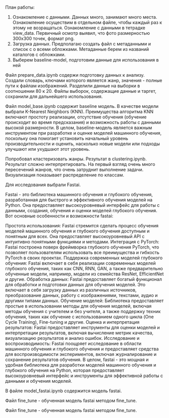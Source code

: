 План работы:
1. Ознакомление с данными. Данных много, занимают много места. Ознакомление осуществим в отдельном файле, чтобы каждый раз к этому не возращаться.
Ознакомление с данными в тетрадке view_data. Первичный осмотр выявил, что фото размерностью 300х300 точек, формат png.
2. Загрузка данных. Предполагаю создать файл с метаданными и список с о всеми обложками. Метаданные берем из названий каталогов с обложками.
3. Выберем baseline-model, подготовим данные для использования в ней



Файл prepare_data.ipynb содержи подготовку данных к анализу. Создали словарь, ключами которого является жанр, значения - полные пути к файлам изображений. Разделили данные на выборки в соотношении 80 к 20. Файлы выборок, содержащие данные и таргет, сохранили для дальнейшего использования.

Файл model_base.ipynb  содержит baseline модель. В качестве модели выбрали K-Nearest Neighbors (KNN). Преимущества алгоритма KNN включают простоту реализации, отсутствие обучения (обучение происходит во время предсказания) и возможность работы с данными высокой размерности.
В целом, baseline-модель является важным инструментом при разработке и оценке моделей машинного обучения, поскольку она помогает установить начальный уровень производительности и оценить, насколько новые модели или подходы улучшают или ухудшают этот уровень.

Попробовал кластеризовать жанры. Результат в clustering.ipynb. Результат сложно интерпретировать. На первый взгляд очень много пересечений жанров, что очень затруднит выполнение задачи. Визуализация показывает распределение по классам.

Для исследования выбрали Fastai.

Fastai - это библиотека машинного обучения и глубокого обучения, разработанная для быстрого и эффективного обучения моделей на Python. Она предоставляет высокоуровневый интерфейс для работы с данными, создания, обучения и оценки моделей глубокого обучения. Вот основные особенности и возможности fastai:

Простота использования: Fastai стремится сделать процесс обучения моделей машинного обучения и глубокого обучения доступным и понятным для всех. Она предоставляет высокоуровневый API с интуитивно понятными функциями и методами.
Интеграция с PyTorch: Fastai построена поверх фреймворка глубокого обучения PyTorch, что позволяет пользователям использовать все преимущества и гибкость PyTorch в своих проектах.
Поддержка современных моделей глубокого обучения: Fastai включает в себя реализации современных моделей глубокого обучения, таких как CNN, RNN, GAN, а также предварительно обученные модели, например, модели из семейства ResNet, EfficientNet и другие.
Обработка данных: Fastai предоставляет богатый функционал для обработки и подготовки данных для обучения моделей. Это включает в себя загрузку данных из различных источников, преобразование данных, работу с изображениями, текстами, аудио и другими типами данных.
Обучение моделей: Библиотека предоставляет простые в использовании методы для обучения моделей, включая методы обучения с учителем и без учителя, а также поддержку техник обучения, таких как обучение с использованием одного цикла (One Cycle Training), Fine-tuning и другие.
Оценка и интерпретация результатов: Fastai предоставляет инструменты для оценки моделей и интерпретации результатов, включая вычисление метрик качества, визуализацию результатов и анализ ошибок.
Исследование и воспроизводимость: Fastai поощряет исследование в области машинного обучения и глубокого обучения и предоставляет средства для воспроизводимости экспериментов, включая журналирование и сохранение результатов обучения.
В целом, fastai - это мощная и удобная библиотека для разработки моделей машинного обучения и глубокого обучения на Python, которая предоставляет высокоуровневый интерфейс и инструменты для эффективной работы с данными и обучения моделей.

В файле model_fastai.ipynb содержится модель fastai.

Файл fine_tune - обученная модель fastai методом fine_tune.

Файл fine_tune - обученная модель fastai методом fine_tune.


